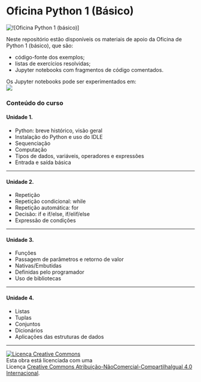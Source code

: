 <h1>Oficina Python 1 (Básico)</h1>
<img src='https://github.com/pjandl/opy1/blob/master/repo-cover-opy1.png?raw=true' alt='![Oficina Python 1 (básico)]' />
<p>Neste repositório estão disponíveis os materiais de apoio da Oficina de Python 1 (básico), que são:</p>
<ul>
<li>código-fonte dos exemplos;</li>
<li>listas de exercícios resolvidas;</li>
<li>Jupyter notebooks com fragmentos de código comentados.</li>
</ul>
<p>Os Jupyter notebooks pode ser experimentados em:<br/>
<a href='https://mybinder.org/v2/gh/pjandl/opy1/HEAD'><img src='https://mybinder.org/badge_logo.svg' /></a></p>

<h3>Conteúdo do curso</h3>

<h4>Unidade 1.</h4>
<ul>
<li>Python: breve histórico, visão geral</li>
<li>Instalação do Python e uso do IDLE</li>
<li>Sequenciação</li>
<li>Computação</li>
<li>Tipos de dados, variáveis, operadores e expressões</li>
<li>Entrada e saída básica</li>
</ul>
<hr/>
<h4>Unidade 2.</h4>
<ul>
<li>Repetição</li>
<li>Repetição condicional: while</li>
<li>Repetição automática: for</li>
<li>Decisão: if e if/else, if/elif/else</li>
<li>Expressão de condições</li>
</ul>
<hr/>
<h4>Unidade 3.</h4>
<ul>
<li>Funções</li>
<li>Passagem de parâmetros e retorno de valor</li>
<li>Nativas/Embutidas</li>
<li>Definidas pelo programador</li>
<li>Uso de bibliotecas</li>
</ul>
<hr/>
<h4>Unidade 4.</h4>
<ul>
<li>Listas</li>
<li>Tuplas</li>
<li>Conjuntos</li>
<li>Dicionários</li>
<li>Aplicações das estruturas de dados</li>
</ul>
<hr/>
<a rel="license" href="http://creativecommons.org/licenses/by-nc-sa/4.0/"><img alt="Licença Creative Commons" style="border-width:0" src="https://i.creativecommons.org/l/by-nc-sa/4.0/88x31.png" /></a><br />Esta obra está licenciada com uma<br/>Licença <a rel="license" href="http://creativecommons.org/licenses/by-nc-sa/4.0/">Creative Commons Atribuição-NãoComercial-CompartilhaIgual 4.0 Internacional</a>.

